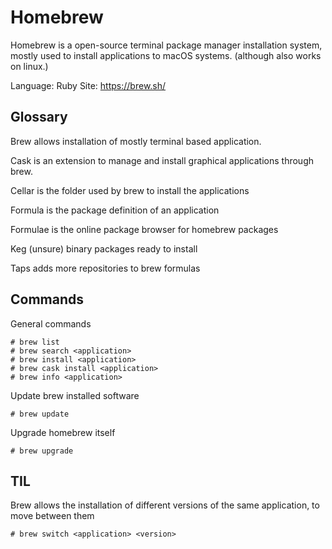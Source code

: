 # Homebrew 

Homebrew is a open-source terminal package manager installation system, mostly used to install applications to macOS systems. (although also works on linux.)

Language: Ruby
Site: https://brew.sh/

## Glossary

Brew allows installation of mostly terminal based application.

Cask is an extension to manage and install graphical applications through brew.

Cellar is the folder used by brew to install the applications

Formula is the package definition of an application

Formulae is the online package browser for homebrew packages

Keg (unsure) binary packages ready to install

Taps adds more repositories to brew formulas

## Commands

General commands
```
# brew list
# brew search <application>
# brew install <application>
# brew cask install <application>
# brew info <application>
```

Update brew installed software
```
# brew update
```

Upgrade homebrew itself
```
# brew upgrade
```

## TIL

Brew allows the installation of different versions of the same application, to move between them
```
# brew switch <application> <version>
```


